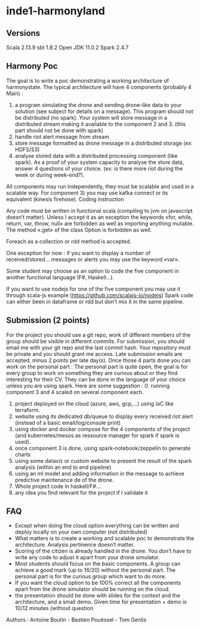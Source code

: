 # inde1-harmonyland

## Versions
Scala 2.13.9
sbt 1.8.2
Open JDK 11.0.2
Spark 2.4.7

## Harmony Poc
The goal is to write a poc demonstrating a working architecture of harmonystate.
The typical architecture will have 4 components (probably 4 Main) :
  1. a program simulating the drone and sending drone-like data to your solution (see subject for
details on a message). This program should not be distributed (no spark).
Your system will store message in a distributed stream making it available to the component
2 and 3. (this part should not be done with spark)
  2. handle riot alert message from stream
 3. store message formatted as drone message in a distributed storage (ex: HDFS/S3)
 4. analyse stored data with a distributed processing component (like spark). As a proof of your
system capacity to analyse the store data, answer 4 questions of your choice. (ex: is there more
riot during the week or during week-end?).

All components may run independently, they must be scalable and used in a scalable way.
For component 3) you may use kafka connect or its equivalent (kinesis firehose).
Coding instruction

Any code must be written in functional scala (compiling to jvm on javascript doesn’t matter).
Unless I accept it as an exception the keywords «for, while, return, var, throw, null» are forbidden
as well as importing anything mutable. The method «.get» of the class Option is forbidden as
well.

Foreach as a collection or rdd method is accepted.

One exception for now : if you want to display a number of received/stored… messages or alerts
you may use the keyword «var».

Some student may choose as an option to code the five component in another functional
language (F#, Haskell…).

If you want to use nodejs for one of the five component you may use it through scala-js example
(https://github.com/scalajs-io/nodejs)
Spark code can either been in dataframe or rdd but don’t mix it in the same pipeline.

## Submission (2 points)
For the project you should use a git repo, work of different members of the group should be
visible in different commits.
For submission, you should email me with your git repo and the last commit hash.
Your repository must be private and you should grant me access.
Late submission emails are accepted, minus 2 points per late day(s).
Once those 4 parts done you can work on the personal part :
The personal part is quite open, the goal is for every group to work on something they are
curious about or they find interesting for their CV. They can be done in the language of your
choice unless you are using spark.
Here are some suggestion :
 0. running component 3 and 4 scaled on several component each.
 1. project deployed on the cloud (azure, aws, gcp,…) using IaC like terraform.
 2. website using its dedicated db/queue to display every received riot alert (instead of a
basic email/log/console print)
 3. using docker and docker compose for the 4 components of the project (and
kubernetes/mesos as ressource manager for spark if spark is used).
 4. once component 3 is done, using spark-notebook/zeppelin to generate charts
 5. using some dataviz or custom website to present the result of the spark analysis (within
an end to end pipeline)
 6. using an ml model and adding information in the message to achieve predictive
maintenance de of the drone.
 7. Whole project code in haskell/F#…
 8. any idea you find relevant for the project if I validate it

## FAQ
 - Except when doing the cloud option everything can be written and deploy locally on your
own computer (not distributed)
 - What matters is to create a working and scalable poc to demonstrate the architecture.
Analysis pertinence doesn’t matter.
 - Scoring of the citizen is already handled in the drone. You don't have to write any code to
adjust it apart from your drone simulator.
 - Most students should focus on the basic components. A group can achieve a good mark
(up to 16/20) without the personal part. The personal part is for the curious group which
want to do more.
 - If you want the cloud option to be 100% correct all the components apart from the drone
simulator should be running on the cloud.
 - the presentation should be done with slides for the context and the architecture, and a
small demo. Given time for presentation + demo is 10/12 minutes (without question

Authors : Antoine Boutin - Bastien Pouëssel - Tom Genlis

